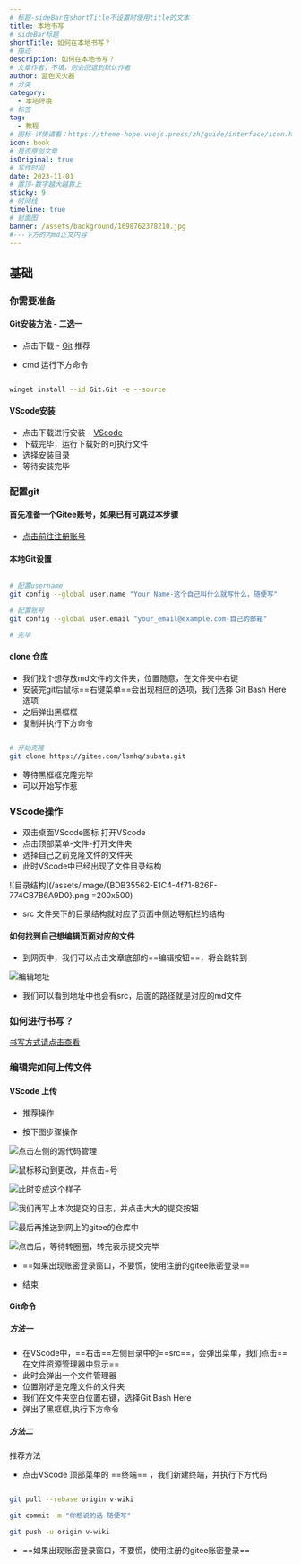 ```yaml
---
# 标题-sideBar在shortTitle不设置时使用title的文本
title: 本地书写
# sideBar标题
shortTitle: 如何在本地书写？
# 描述
description: 如何在本地书写？
# 文章作者，不填，则会回退到默认作者
author: 蓝色灭火器
# 分类
category: 
  - 本地环境
# 标签
tag: 
  - 教程
# 图标-详情请看：https://theme-hope.vuejs.press/zh/guide/interface/icon.html
icon: book
# 是否原创文章
isOriginal: true
# 写作时间
date: 2023-11-01
# 置顶-数字越大越靠上
sticky: 9
# 时间线
timeline: true
# 封面图
banner: /assets/background/1698762378210.jpg
#---下方的为md正文内容
---
```


## 基础

### 你需要准备

#### Git安装方法 - 二选一

- 点击下载 - [Git](https://git-scm.com/) <Badge >推荐</Badge>

- cmd 运行下方命令

```sh

winget install --id Git.Git -e --source 

```

#### VScode安装

- 点击下载进行安装 - [VScode](https://code.visualstudio.com/Download)
- 下载完毕，运行下载好的可执行文件
- 选择安装目录
- 等待安装完毕

### 配置git

#### 首先准备一个Gitee账号，如果已有可跳过本步骤

- [点击前往注册账号](https://gitee.com/signup#lang=zh-CN)

#### 本地Git设置

```sh

# 配置username
git config --global user.name "Your Name-这个自己叫什么就写什么，随便写"

# 配置账号
git config --global user.email "your_email@example.com-自己的邮箱"

# 完毕

```

#### clone 仓库

- 我们找个想存放md文件的文件夹，位置随意，在文件夹中右键
- 安装完git后鼠标==右键菜单==会出现相应的选项，我们选择 <Badge>Git Bash Here</Badge> 选项
- 之后弹出黑框框
- 复制并执行下方命令

```sh

# 开始克隆
git clone https://gitee.com/lsmhq/subata.git

```

- 等待黑框框克隆完毕
- 可以开始写作惹

### VScode操作

- 双击桌面VScode图标 打开VScode
- 点击顶部菜单-文件-打开文件夹
- 选择自己之前克隆文件的文件夹
- 此时VScode中已经出现了文件目录结构

![目录结构](/assets/image/{BDB35562-E1C4-4f71-826F-774CB7B6A9D0}.png =200x500)

- src 文件夹下的目录结构就对应了页面中侧边导航栏的结构

#### 如何找到自己想编辑页面对应的文件

- 到网页中，我们可以点击文章底部的==编辑按钮==，将会跳转到

![编辑地址](/assets/image/20231103101946.png)

- 我们可以看到地址中也会有src，后面的路径就是对应的md文件

### 如何进行书写？

[书写方式请点击查看](/subata/template/template.html)

### 编辑完如何上传文件

#### VScode 上传

- <Badge>推荐操作</Badge>

- 按下图步骤操作

![点击左侧的源代码管理](/assets/image/git/{FE9C5A22-2116-4eba-9202-5466D4726075}.png)

![鼠标移动到更改，并点击+号](/assets/image/git/QQ截图20231103103528.png)

![此时变成这个样子](/assets/image/git/QQ截图20231103103549.png)

![我们再写上本次提交的日志，并点击大大的提交按钮](/assets/image/git/{BDAA45F8-223C-4d61-8682-4E29B1003536}.png)

![最后再推送到网上的gitee的仓库中](/assets/image/git/QQ截图20231103104113.png)

![点击后，等待转圈圈，转完表示提交完毕](/assets/image/git/QQ截图20231103104328.png)

- ==如果出现账密登录窗口，不要慌，使用注册的gitee账密登录==

- 结束

#### Git命令

##### 方法一

- 在VScode中，==右击==左侧目录中的==src==，会弹出菜单，我们点击==在文件资源管理器中显示==
- 此时会弹出一个文件管理器
- 位置刚好是克隆文件的文件夹
- 我们在文件夹空白位置右键，选择Git Bash Here
- 弹出了黑框框,执行下方命令

##### 方法二

<Badge>推荐方法</Badge>

- 点击VScode 顶部菜单的 ==终端== ，我们新建终端，并执行下方代码

```sh

git pull --rebase origin v-wiki

git commit -m "你想说的话-随便写"

git push -u origin v-wiki

```

- ==如果出现账密登录窗口，不要慌，使用注册的gitee账密登录==
